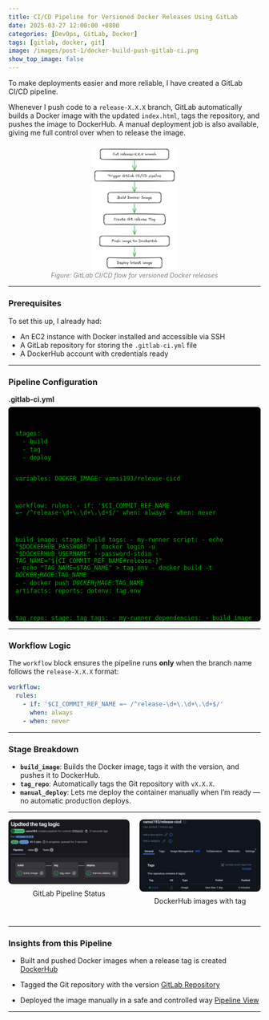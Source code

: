 ```yaml
---
title: CI/CD Pipeline for Versioned Docker Releases Using GitLab
date: 2025-03-27 12:00:00 +0800
categories: [DevOps, GitLab, Docker]
tags: [gitlab, docker, git]
image: /images/post-1/docker-build-push-gitlab-ci.png
show_top_image: false
---
```


To make deployments easier and more reliable, I have created a GitLab CI/CD pipeline.

Whenever I push code to a `release-X.X.X` branch, GitLab automatically builds a Docker image with the updated `index.html`, tags the repository, and pushes the image to DockerHub. A manual deployment job is also available, giving me full control over when to release the image.

<div style="display: flex; justify-content: center; margin: 20px 0;">
  <div style="flex: 1;"></div>
  <div style="flex: 1; display: flex; flex-direction: column; align-items: center;">
    <a href="/images/post-1/flow-chart.png" class="popup img-link shimmer">
      <img src="/images/post-1/flow-chart.png" alt="GitLab CI/CD flow for Docker releases"
           style="width: 100%; max-width: 500px; border-radius: 8px;" loading="lazy" />
    </a>
  </div>
  <div style="flex: 1;"></div>
</div>

<div style="text-align: center; font-size: 0.9em; color: gray; margin-top: -20px;">
  <em>Figure: GitLab CI/CD flow for versioned Docker releases</em>
</div>

---

### Prerequisites

To set this up, I already had:

- An EC2 instance with Docker installed and accessible via SSH  
- A GitLab repository for storing the `.gitlab-ci.yml` file  
- A DockerHub account with credentials ready  

---

### Pipeline Configuration

<p style="margin-bottom: 0.5em; font-weight: bold;">.gitlab-ci.yml</p>

<div style="max-height: 400px; overflow-y: auto; background: #000000; color: #00B200; padding: 1em; border-radius: 6px; font-size: 14px;">
<pre><code class="language-yaml">
stages:
  - build
  - tag
  - deploy

variables:
  DOCKER_IMAGE: vamsi193/release-cicd

workflow:
  rules:
    - if: '$CI_COMMIT_REF_NAME =~ /^release-\d+\.\d+\.\d+$/'
      when: always
    - when: never

build_image:
  stage: build
  tags:
    - my-runner
  script:
    - echo "$DOCKERHUB_PASSWORD" | docker login -u "$DOCKERHUB_USERNAME" --password-stdin
    - TAG_NAME="${CI_COMMIT_REF_NAME#release-}"
    - echo "TAG_NAME=$TAG_NAME" > tag.env
    - docker build -t $DOCKER_IMAGE:$TAG_NAME .
    - docker push $DOCKER_IMAGE:$TAG_NAME
  artifacts:
    reports:
      dotenv: tag.env

tag_repo:
  stage: tag
  tags:
    - my-runner
  dependencies:
    - build_image
  script:
    - git tag v$TAG_NAME
    - git push https://oauth2:${CI_GITLAB_PAT}@gitlab.com/vamsi193/release-cicd.git v$TAG_NAME

manual_deploy:
  stage: deploy
  tags:
    - my-runner
  script:
    - echo "Stopping existing container if it exists..."
    - docker stop release-app || true
    - docker rm release-app || true
    - docker run -d --name release-app -p 80:80 $DOCKER_IMAGE:$TAG_NAME
  when: manual
</code></pre>
</div>

---

### Workflow Logic

The `workflow` block ensures the pipeline runs **only** when the branch name follows the `release-X.X.X` format:

```yaml
workflow:
  rules:
    - if: '$CI_COMMIT_REF_NAME =~ /^release-\d+\.\d+\.\d+$/'
      when: always
    - when: never
```

---

### Stage Breakdown

- **`build_image`**: Builds the Docker image, tags it with the version, and pushes it to DockerHub.  
- **`tag_repo`**: Automatically tags the Git repository with `vX.X.X`.  
- **`manual_deploy`**: Lets me deploy the container manually when I’m ready — no automatic production deploys.  

---

<div style="display: flex; gap: 20px; justify-content: center; flex-wrap: wrap; margin-bottom: 2em;">
  <div style="flex: 1; display: flex; flex-direction: column; align-items: center;">
    <a href="/images/post-1/gitlab-image.png" class="popup img-link shimmer">
      <img src="/images/post-1/gitlab-image.png" alt="GitLab Pipeline"
           style="width: 100%; max-width: 400px; border-radius: 8px;" loading="lazy" />
    </a>
    <p style="margin-top: 0.5em; font-size: 14px;">GitLab Pipeline Status</p>
  </div>

  <div style="flex: 1; display: flex; flex-direction: column; align-items: center;">
    <a href="/images/post-1/dockerhub.png" class="popup img-link shimmer">
      <img src="/images/post-1/dockerhub.png" alt="DockerHub Tag"
           style="width: 100%; max-width: 400px; border-radius: 8px;" loading="lazy" />
    </a>
    <p style="margin-top: 0.5em; font-size: 14px;">DockerHub images with tag</p>
  </div>
</div>

---

### Insights from this Pipeline

- Built and pushed Docker images when a release tag is created  [DockerHub](https://hub.docker.com/r/vamsi193/release-cicd/tags)

- Tagged the Git repository with the version [GitLab Repository](https://gitlab.com/vamsi193/release-cicd)

- Deployed the image manually in a safe and controlled way [Pipeline View](https://gitlab.com/vamsi193/release-cicd/-/pipelines/1895260863)

---
